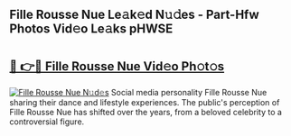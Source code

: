 ## Fille Rousse Nue Le𝚊k𝚎d N𝚞𝚍es - Part-Hfw Photos Vid𝚎o Le𝚊ks pHWSE

# <h2><a href="http://fb3s7x.evod.top/?m=Fille+Rousse+Nue">🔗 👉🔴 Fille Rousse Nue Vid𝚎o Ph𝚘t𝚘s</a></h2>

[![Fille Rousse Nue N𝚞d𝚎s](https://i.imgur.com/8V9OHl7.gif)](http://fb3s7x.evod.top/?m=Fille+Rousse+Nue)
Social media personality Fille Rousse Nue sharing their dance and lifestyle experiences. The public's perception of Fille Rousse Nue has shifted over the years, from a beloved celebrity to a controversial figure. 
